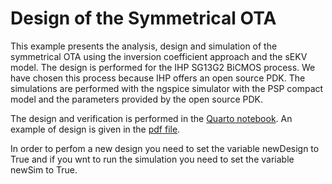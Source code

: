 # Design of the Symmetrical OTA

This example presents the analysis, design and simulation of the symmetrical OTA using the inversion coefficient approach and the sEKV model. The design is performed for the IHP SG13G2 BiCMOS process. We have chosen this process because IHP offers an open source PDK. The simulations are performed with the ngspice simulator with the PSP compact model and the parameters provided by the open source PDK.

The design and verification is performed in the [Quarto notebook](Symmetrical_OTA.qmd). An example of design is given in the [pdf file](Symmetrical_OTA.pdf).

In order to perfom a new design you need to set the variable newDesign to True and if you wnt to run the simulation you need to set the variable newSim to True.
